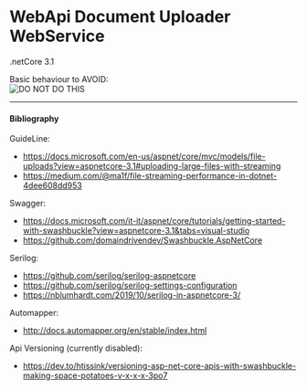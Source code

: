 # WebApi Document Uploader WebService

.netCore 3.1

Basic behaviour to AVOID:<br>
![DO NOT DO THIS](https://miro.medium.com/max/660/1*hfYJXXcFiNGbcyzcgkSAiQ.png)

-----------------------------------------
#### Bibliography
GuideLine:
- https://docs.microsoft.com/en-us/aspnet/core/mvc/models/file-uploads?view=aspnetcore-3.1#uploading-large-files-with-streaming
- https://medium.com/@ma1f/file-streaming-performance-in-dotnet-4dee608dd953

Swagger:
- https://docs.microsoft.com/it-it/aspnet/core/tutorials/getting-started-with-swashbuckle?view=aspnetcore-3.1&tabs=visual-studio
- https://github.com/domaindrivendev/Swashbuckle.AspNetCore

Serilog:
- https://github.com/serilog/serilog-aspnetcore
- https://github.com/serilog/serilog-settings-configuration
- https://nblumhardt.com/2019/10/serilog-in-aspnetcore-3/

Automapper:
- http://docs.automapper.org/en/stable/index.html

Api Versioning (currently disabled):
- https://dev.to/htissink/versioning-asp-net-core-apis-with-swashbuckle-making-space-potatoes-v-x-x-x-3po7
